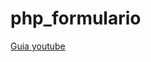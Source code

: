 # php_formulario

[Guia youtube](https://www.youtube.com/watch?v=el4ODMN4bYk&list=PLpwngcHZlPaf1aw42OGyitm4jh2Dlmi9c&index=1&t=940s&ab_channel=CodingNepal)
 
